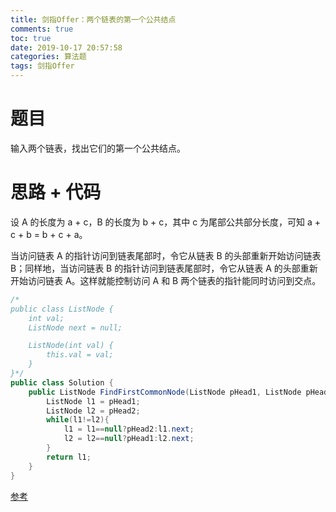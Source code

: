 ```yaml
---
title: 剑指Offer：两个链表的第一个公共结点
comments: true
toc: true
date: 2019-10-17 20:57:58
categories: 算法题
tags: 剑指Offer
---
```


# 题目

输入两个链表，找出它们的第一个公共结点。

# 思路 + 代码

设 A 的长度为 a + c，B 的长度为 b + c，其中 c 为尾部公共部分长度，可知 a + c + b = b + c + a。

当访问链表 A 的指针访问到链表尾部时，令它从链表 B 的头部重新开始访问链表 B；同样地，当访问链表 B 的指针访问到链表尾部时，令它从链表 A 的头部重新开始访问链表 A。这样就能控制访问 A 和 B 两个链表的指针能同时访问到交点。

```java
/*
public class ListNode {
    int val;
    ListNode next = null;

    ListNode(int val) {
        this.val = val;
    }
}*/
public class Solution {
    public ListNode FindFirstCommonNode(ListNode pHead1, ListNode pHead2) {
        ListNode l1 = pHead1;
        ListNode l2 = pHead2;
        while(l1!=l2){
            l1 = l1==null?pHead2:l1.next;
            l2 = l2==null?pHead1:l2.next;
        }
        return l1;
    }
}
```

[参考](https://github.com/CyC2018/CS-Notes/blob/master/notes/%E5%89%91%E6%8C%87%20Offer%20%E9%A2%98%E8%A7%A3%20-%2050~59.md#52-%E4%B8%A4%E4%B8%AA%E9%93%BE%E8%A1%A8%E7%9A%84%E7%AC%AC%E4%B8%80%E4%B8%AA%E5%85%AC%E5%85%B1%E7%BB%93%E7%82%B9)